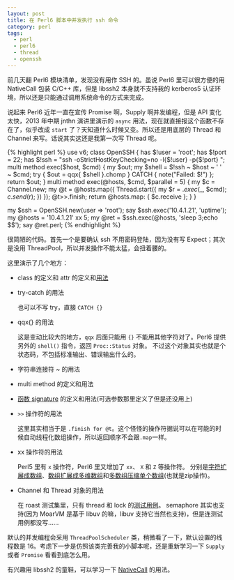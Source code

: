 ```yaml
---
layout: post
title: 在 Perl6 脚本中并发执行 ssh 命令
category: perl
tags:
  - perl
  - perl6
  - thread
  - openssh
---
```


前几天翻 Perl6 模块清单，发现没有用作 SSH 的。虽说 Perl6 里可以很方便的用 NativeCall 包装 C/C++ 库，但是 libssh2 本身就不支持我的 kerberos5 认证环境，所以还是只能通过调用系统命令的方式来完成。

说起来 Perl6 近年一直在宣传 Promise 啊，Supply 啊并发编程，但是 API 变化太快，2013 年中期 jnthn 演讲里演示的 `async` 用法，现在就直接报这个函数不存在了，似乎改成 `start` 了？天知道什么时候又变。所以还是用底层的 Thread 和 Channel 来写。话说其实这还是我第一次写 Thread 呢。

{% highlight perl %}
use v6;
class OpenSSH {
    has $!user = 'root';
    has $!port = 22;
    has $!ssh  = "ssh -oStrictHostKeyChecking=no -l{$!user} -p{$!port} ";
    multi method exec($host, $cmd) {
        my $out;
        my $shell = $!ssh ~ $host ~ ' ' ~ $cmd;
        try { $out = qqx{ $shell }.chomp }
        CATCH { note("Failed: $!") };
        return $out;
    }
    multi method exec(@hosts, $cmd, $parallel = 5) {
        my $c = Channel.new;
        my @t = @hosts.map({
            Thread.start({
                my $r = $.exec($_, $cmd);
                $c.send($r);
            })
        });
        @t>>.finish;
        return @hosts.map: { $c.receive };
    }
}

my $ssh = OpenSSH.new(user => 'root');
say $ssh.exec('10.4.1.21', 'uptime');
my @hosts = '10.4.1.21' xx 5;
my @ret = $ssh.exec(@hosts, 'sleep 3;echo $$');
say @ret.perl;
{% endhighlight %}

很简陋的代码。首先一个是要确认 ssh 不用密码登陆，因为没有写 Expect；其次是没用 ThreadPool，所以并发操作不能太猛，会扭着腰的。

这里演示了几个地方：

* class 的定义和 attr 的定义和[用法](http://doc.perl6.org/language/classtut)
* try-catch 的用法

    也可以不写 try，直接 `CATCH {}` 

* qqx{} 的用法

    这是变动比较大的地方，`qqx` 后面只能用 `{}` 不能用其他字符对了。Perl6 提供另外的 `shell()` 指令，返回 `Proc::Status` 对象。
    不过这个对象其实也就是个状态码，不包括标准输出、错误输出什么的。

* 字符串连接符 ~ 的用法
* multi method 的定义和用法
* [函数 signature](http://doc.perl6.org/type/Method#signature) 的定义和用法(可选参数那里定义了但是还没用上)
* `>>` 操作符的用法

    这里其实相当于是 `.finish for @t`。这个怪怪的操作符据说可以在可能的时候自动线程化数组操作，所以返回顺序不会跟`.map`一样。

* xx 操作符的用法

    Perl5 里有 `x` 操作符，Perl6 里又增加了 `xx`、 `X` 和 `Z` 等操作符。
    分别是[字符扩展成数组](http://doc.perl6.org/language/operators#infix_xx)、[数组扩展成多维数组](http://doc.perl6.org/language/operators#infix_X)和[多数组压缩单个数组](http://doc.perl6.org/language/operators#infix_Z)(也就是zip操作)。

* Channel 和 Thread 对象的用法

    在 roast 测试集里，只有 thread 和 lock 的[测试用例](https://github.com/perl6/roast/blob/master/S17-lowlevel/lock.t)。
    semaphore 其实也支持(因为 MoarVM 是基于 libuv 的嘛，libuv 支持它当然也支持)，但是连测试用例都没写……

默认的并发编程会采用 `ThreadPoolScheduler` 类，稍微看了一下，默认设置的线程数是 16。考虑下一步是仿照该类完善我的小脚本呢，还是重新学习一下 `Supply` 或者 `Promise` 看看到底怎么用。

有兴趣用 libssh2 的童鞋，可以学习一下 [NativeCall](https://github.com/jnthn/zavolaj) 的用法。
